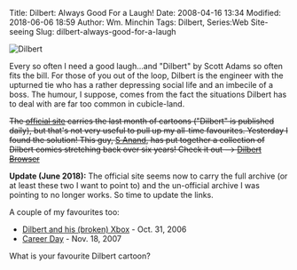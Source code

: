 Title: Dilbert: Always Good For a Laugh!
Date: 2008-04-16 13:34
Modified: 2018-06-06 18:59
Author: Wm. Minchin
Tags: Dilbert, Series:Web Site-seeing
Slug: dilbert-always-good-for-a-laugh

![Dilbert]({filename}images/2008/dilbert.gif)

<!-- PELICAN_BEGIN_SUMMARY -->

Every so often I need a good laugh...and "Dilbert" by Scott Adams so often
fits the bill. For those of you out of the loop, Dilbert is the engineer
with the upturned tie who has a rather depressing social life and an
imbecile of a boss. The humour, I suppose, comes from the fact the
situations Dilbert has to deal with are far too common in cubicle-land.

<!-- read more -->

<del>The [official site](http://www.dilbert.com/) carries the last month of
cartoons ("Dilbert" is published daily), but that's not very useful to
pull up my all-time favourites. Yesterday I found the solution! This guy,
[S Anand](http://www.s-anand.net), has put together a collection of
Dilbert comics stretching back over six years! Check it out --> [Dilbert
Browser](http://www.s-anand.net/dilbert.html#today)</del>

**Update (June 2018):** The official site seems now to carry the full archive
(or at least these two I want to point to) and the un-official archive I was
pointing to no longer works. So time to update the links.

A couple of my favourites too:

-   [Dilbert and his (broken)
    Xbox](hhttp://dilbert.com/strip/2006-10-31) - Oct. 31, 2006
-   [Career Day](http://dilbert.com/strip/2007-11-18) - Nov.
    18, 2007

What is your favourite Dilbert cartoon?
